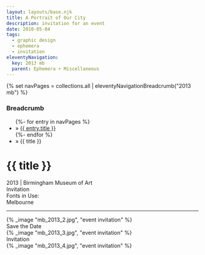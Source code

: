 ```yaml
---
layout: layouts/base.njk
title: A Portrait of Our City
description: invitation for an event
date: 2010-05-04
tags:
  - graphic design
  - ephemera
  - invitation
eleventyNavigation:
  key: 2013 mb
  parent: Ephemera + Miscellaneous
---
```

{% set navPages = collections.all | eleventyNavigationBreadcrumb("2013 mb") %}
<div class="breadcrumb">
    <h3 class="visually-hidden">Breadcrumb</h3>
	<ul class="nav">
            {%- for entry in navPages %}
		<li class="nav-item"{% if entry.url == page.url %} class="active-breadcrumb"{% endif %}> » <a href="{{ entry.url }}">{{ entry.title }}</a></li>
  	    	{%- endfor %}
	    <li class="nav-item"><active-breadcrumb>» {{ title }}</active-breadcrumb></li>
	</ul>
</div>
<div class="container">
	<div class="row"></div>
	<div class="row">
		<div class="col">
			<h1>{{ title }}</h1>
			<figcaption>2013 | Birmingham Museum of Art</figcaption>
			<figcaption>Invitation</figcaption>
			<figcaption>Fonts in Use:</br>Melbourne</figcaption>
            <hr>
		</div>
        <div class="col-1 col-1-md col-1-lg"></div>
        <div class="col">
			{% _image "mb_2013_2.jpg", "event invitation" %}
			<figcaption>Save the Date</figcaption>
		</div>
        <div class="col-1 col-1-md col-1-lg"></div>
	</div>
	<div class="row">
		<div class="col-1 col-1-md col-1-lg"></div>
		<div class="col"></div>
		<div class="col-1 col-4-md col-6-lg">
			{% _image "mb_2013_3.jpg", "event invitation" %}
		<figcaption>Invitation</figcaption>
		</div>
        <div class="col-1 col-1-md col-1-lg"></div>
	</div>
	<div class="row">
		<div class="col-1 col-1-md col-1-lg"></div>
		<div class="col">
			{% _image "mb_2013_4.jpg", "event invitation" %}
		</div>
        <div class="col-1 col-1-md col-1-lg"></div>
	</div>
</div>